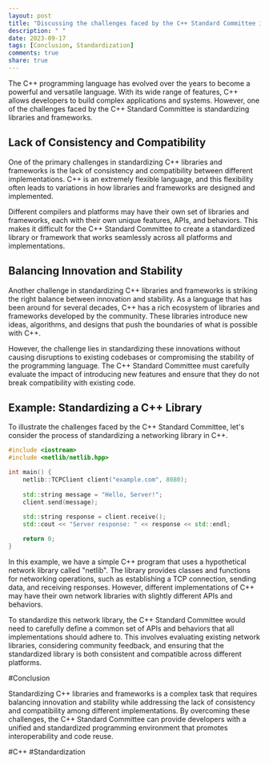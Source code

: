 ```yaml
---
layout: post
title: "Discussing the challenges faced by the C++ Standard Committee in standardizing libraries and frameworks"
description: " "
date: 2023-09-17
tags: [Conclusion, Standardization]
comments: true
share: true
---
```


The C++ programming language has evolved over the years to become a powerful and versatile language. With its wide range of features, C++ allows developers to build complex applications and systems. However, one of the challenges faced by the C++ Standard Committee is standardizing libraries and frameworks.

## Lack of Consistency and Compatibility

One of the primary challenges in standardizing C++ libraries and frameworks is the lack of consistency and compatibility between different implementations. C++ is an extremely flexible language, and this flexibility often leads to variations in how libraries and frameworks are designed and implemented.

Different compilers and platforms may have their own set of libraries and frameworks, each with their own unique features, APIs, and behaviors. This makes it difficult for the C++ Standard Committee to create a standardized library or framework that works seamlessly across all platforms and implementations.

## Balancing Innovation and Stability

Another challenge in standardizing C++ libraries and frameworks is striking the right balance between innovation and stability. As a language that has been around for several decades, C++ has a rich ecosystem of libraries and frameworks developed by the community. These libraries introduce new ideas, algorithms, and designs that push the boundaries of what is possible with C++.

However, the challenge lies in standardizing these innovations without causing disruptions to existing codebases or compromising the stability of the programming language. The C++ Standard Committee must carefully evaluate the impact of introducing new features and ensure that they do not break compatibility with existing code.

## Example: Standardizing a C++ Library

To illustrate the challenges faced by the C++ Standard Committee, let's consider the process of standardizing a networking library in C++. 

```cpp
#include <iostream>
#include <netlib/netlib.hpp>

int main() {
    netlib::TCPClient client("example.com", 8080);
    
    std::string message = "Hello, Server!";
    client.send(message);
    
    std::string response = client.receive();
    std::cout << "Server response: " << response << std::endl;

    return 0;
}
```

In this example, we have a simple C++ program that uses a hypothetical network library called "netlib". The library provides classes and functions for networking operations, such as establishing a TCP connection, sending data, and receiving responses. However, different implementations of C++ may have their own network libraries with slightly different APIs and behaviors.

To standardize this network library, the C++ Standard Committee would need to carefully define a common set of APIs and behaviors that all implementations should adhere to. This involves evaluating existing network libraries, considering community feedback, and ensuring that the standardized library is both consistent and compatible across different platforms.

#Conclusion

Standardizing C++ libraries and frameworks is a complex task that requires balancing innovation and stability while addressing the lack of consistency and compatibility among different implementations. By overcoming these challenges, the C++ Standard Committee can provide developers with a unified and standardized programming environment that promotes interoperability and code reuse.

#C++ #Standardization